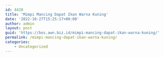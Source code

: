 ```yaml
---
id: 4428
title: 'Mimpi Mancing Dapat Ikan Warna Kuning'
date: '2022-10-27T15:25:17+00:00'
author: admin
layout: post
guid: 'https://bos.awn.biz.id/mimpi-mancing-dapat-ikan-warna-kuning/'
permalink: /mimpi-mancing-dapat-ikan-warna-kuning/
categories:
    - Uncategorized
---
```


